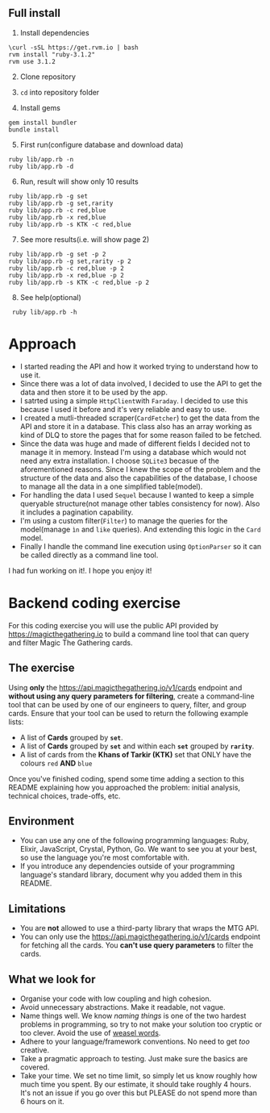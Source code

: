 ## Full install

1. Install dependencies

```
\curl -sSL https://get.rvm.io | bash
rvm install "ruby-3.1.2"
rvm use 3.1.2
```

2. Clone repository
3. `cd` into repository folder

4. Install gems

```
gem install bundler
bundle install
```

5. First run(configure database and download data)
```
ruby lib/app.rb -n 
ruby lib/app.rb -d
```

6. Run, result will show only 10 results
```
ruby lib/app.rb -g set
ruby lib/app.rb -g set,rarity
ruby lib/app.rb -c red,blue
ruby lib/app.rb -x red,blue
ruby lib/app.rb -s KTK -c red,blue
```

7. See more results(i.e. will show page 2)

```
ruby lib/app.rb -g set -p 2
ruby lib/app.rb -g set,rarity -p 2
ruby lib/app.rb -c red,blue -p 2
ruby lib/app.rb -x red,blue -p 2
ruby lib/app.rb -s KTK -c red,blue -p 2
```

8. See help(optional)

```
 ruby lib/app.rb -h
```

# Approach
 - I started reading the API and how it worked trying to understand how to use it.
 - Since there was a lot of data involved, I decided to use the API to get the data and then store it to be used by the app.
 - I satrted using a simple `HttpClient`with `Faraday`. I decided to use this because I used it before and it's very reliable and easy to use.
 - I created a mutli-threaded scraper(`CardFetcher`) to get the data from the API and store it in a database. This class also has an array working as kind of DLQ to store the pages that for some reason failed to be fetched.
 - Since the data was huge and made of different fields I decided not to manage it in memory. Instead I'm using a database which would not need any extra installation. I choose `SQLite3` becasue of the aforementioned reasons. Since I knew the scope of the problem and the structure of the data and also the capabilities of the database, I choose to manage all the data in a one simplified table(model).
 - For handling the data I used `Sequel` because I wanted to keep a simple queryable structure(not manage other tables consistency for now). Also it includes a pagination capability.
 - I'm using a custom filter(`Filter`) to manage the queries for the model(manage `ìn` and `like` queries). And extending this logic in the `Card` model.
 - Finally I handle the command line execution using `OptionParser` so it can be called directly as a command line tool.

 I had fun working on it!. I hope you enjoy it!
# Backend coding exercise

For this coding exercise you will use the public API provided by https://magicthegathering.io to build a command line tool that can query and filter Magic The Gathering cards.

## The exercise

Using **only** the https://api.magicthegathering.io/v1/cards endpoint and **without using any query parameters for filtering**, create a command-line tool that can be used by one of our engineers to query, filter, and group cards. Ensure that your tool can be used to return the following example lists:

* A list of **Cards** grouped by **`set`**.
* A list of **Cards** grouped by **`set`** and within each **`set`** grouped by **`rarity`**.
* A list of cards from the  **Khans of Tarkir (KTK)** set that ONLY have the colours `red` **AND** `blue`

Once you've finished coding, spend some time adding a section to this README explaining how you approached the problem: initial analysis, technical choices, trade-offs, etc.

## Environment

* You can use any one of the following programming languages: Ruby, Elixir, JavaScript, Crystal, Python, Go. We want to see you at your best, so use the language you're most comfortable with.
* If you introduce any dependencies outside of your programming language's standard library, document why you added them in this README.

## Limitations

* You are **not** allowed to use a third-party library that wraps the MTG API.
* You can only use the https://api.magicthegathering.io/v1/cards endpoint for fetching all the cards. You **can't use query parameters** to filter the cards.

## What we look for

* Organise your code with low coupling and high cohesion.
* Avoid unnecessary abstractions. Make it readable, not vague.
* Name things well. We know _naming things_ is one of the two hardest problems in programming, so try to not make your solution too cryptic or too clever. Avoid the use of [weasel words](https://gist.github.com/tmcw/35849b7e9b86bb0c125972b2bb275bc7).
* Adhere to your language/framework conventions. No need to get _too_ creative.
* Take a pragmatic approach to testing. Just make sure the basics are covered.
* Take your time. We set no time limit, so simply let us know roughly how much time you spent. By our estimate, it should take roughly 4 hours. It's not an issue if you go over this but PLEASE do not spend more than 6 hours on it.
